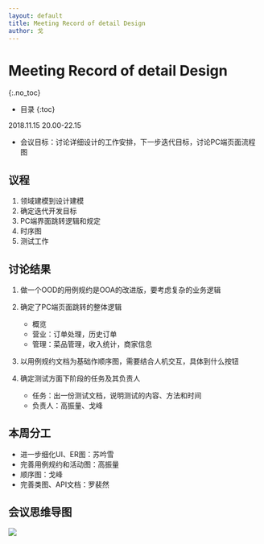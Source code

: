 ```yaml
---
layout: default
title: Meeting Record of detail Design
author: 戈
---
```


# Meeting Record of detail Design
{:.no_toc}

* 目录
{:toc}

2018.11.15 20.00-22.15

- 会议目标：讨论详细设计的工作安排，下一步迭代目标，讨论PC端页面流程图

## 议程
1. 领域建模到设计建模
2. 确定迭代开发目标
3. PC端界面跳转逻辑和规定
4. 时序图
5. 测试工作

## 讨论结果
1.	做一个OOD的用例规约是OOA的改进版，要考虑复杂的业务逻辑
2.	确定了PC端页面跳转的整体逻辑

	- 概览
	- 营业：订单处理，历史订单
	- 管理：菜品管理，收入统计，商家信息
3.  以用例规约文档为基础作顺序图，需要结合人机交互，具体到什么按钮
4.  确定测试方面下阶段的任务及其负责人
	- 任务：出一份测试文档，说明测试的内容、方法和时间
	- 负责人：高振量、戈峰
	
## 本周分工
- 进一步细化UI、ER图：苏吟雪
- 完善用例规约和活动图：高振量
- 顺序图：戈峰
- 完善类图、API文档：罗裴然

## 会议思维导图

![][1]

[1]:https://raw.githubusercontent.com/PeakGe/Mind-Map/master/detail%20design%20meeting%20record.png
